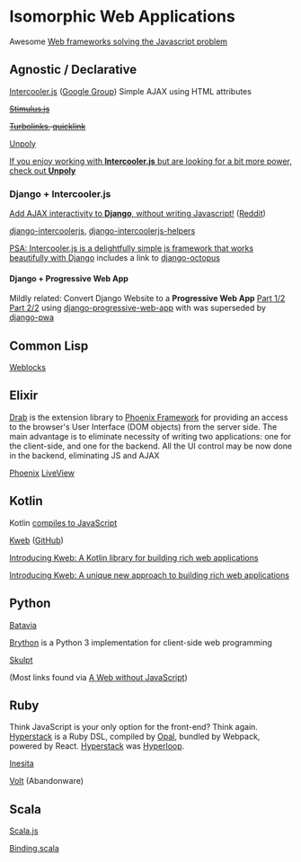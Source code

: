 # Isomorphic Web Applications

Awesome [Web frameworks solving the Javascript problem](https://github.com/vindarel/awesome-no-js-web-frameworks)

## Agnostic / Declarative

[Intercooler.js](https://intercoolerjs.org/)
([Google Group](https://groups.google.com/forum/#!forum/intercooler-js))
Simple AJAX using HTML attributes

<del>[Stimulus.js](https://stimulusjs.org/)</del>

<del>[Turbolinks](https://github.com/turbolinks/turbolinks), [quicklink](https://github.com/GoogleChromeLabs/quicklink)</del>

[Unpoly](https://unpoly.com/)

[If you enjoy working with **Intercooler.js** but are looking for a bit more power, check out **Unpoly**](https://news.ycombinator.com/item?id=16054292)

### Django + Intercooler.js

[Add AJAX interactivity to **Django**, without writing Javascript!](https://web.archive.org/web/20171204002216/https://www.petercuret.com/add-ajax-to-django-without-writing-javascript/)
([Reddit](https://www.reddit.com/r/django/comments/60gos7/add_ajax_interactivity_to_django_without_writing/))

[django-intercoolerjs](https://github.com/brejoc/django-intercoolerjs),
[django-intercoolerjs-helpers](https://github.com/kezabelle/django-intercoolerjs-helpers)

[PSA: Intercooler.js is a delightfully simple js framework that works beautifully with Django](https://www.reddit.com/r/django/comments/5nj242/psa_intercoolerjs_is_a_delightfully_simple_js/)
includes a link to
[django-octopus](https://github.com/brmc/django-octopus)

#### Django + Progressive Web App

Mildly related:
Convert Django Website to a **Progressive Web App**
[Part 1/2](https://medium.com/beginners-guide-to-mobile-web-development/convert-django-website-to-a-progressive-web-app-3536bc4f2862)
[Part 2/2](https://medium.com/beginners-guide-to-mobile-web-development/convert-django-website-to-a-progressive-web-app-part-2-2-23c1518a279c)
using
[django-progressive-web-app](https://github.com/svvitale/django-progressive-web-app)
with was superseded by
[django-pwa](https://github.com/silviolleite/django-pwa)

## Common Lisp

[Weblocks](http://40ants.com/weblocks/)

## Elixir

[Drab](https://tg.pl/drab) is the extension library to [Phoenix Framework](https://phoenixframework.org/)
for providing an access to the browser's User Interface (DOM objects) from the server side.
The main advantage is to eliminate necessity of writing two applications: one for the client-side,
and one for the backend. All the UI control may be now done in the backend, eliminating JS and AJAX

[Phoenix](https://phoenixframework.org/)
[LiveView](https://github.com/phoenixframework/phoenix_live_view)

## Kotlin

Kotlin [compiles to JavaScript](https://kotlinlang.org/docs/tutorials/javascript/kotlin-to-javascript/kotlin-to-javascript.html)

[Kweb](https://kweb.io/) ([GitHub](https://github.com/kwebio/core))

[Introducing Kweb: A Kotlin library for building rich web applications](https://hub.packtpub.com/introducing-kweb-a-kotlin-library-for-building-rich-web-applications/)

[Introducing Kweb: A unique new approach to building rich web applications](https://medium.com/@s4n1ty/introducing-kweb-a-unique-new-approach-to-building-rich-web-applications-940133247389)

## Python

[Batavia](https://pybee.org/project/projects/bridges/batavia/)

[Brython](https://brython.info/) is a Python 3 implementation for client-side web programming

[Skulpt](http://www.skulpt.org/)

(Most links found via [A Web without JavaScript](https://cecinestpasun.com/web-without-javascript/))

## Ruby

Think JavaScript is your only option for the front-end? Think again.
[Hyperstack](https://hyperstack.org/) is a Ruby DSL,
compiled by [Opal](https://github.com/opal/opal),
bundled by Webpack,
powered by React.
[Hyperstack](https://hyperstack.org/) was
[Hyperloop](http://ruby-hyperloop.org/).

[Inesita](https://inesita.fazibear.me/)

[Volt](https://github.com/voltrb/volt/) (Abandonware)

## Scala

[Scala.js](https://www.scala-js.org/)

[Binding.scala](https://github.com/ThoughtWorksInc/Binding.scala)
